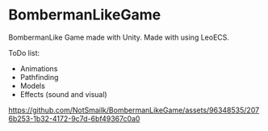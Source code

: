 # BombermanLikeGame
 BombermanLike Game made with Unity. Made with using LeoECS.

ToDo list:
- Animations
- Pathfinding
- Models
- Effects (sound and visual)



https://github.com/NotSmailk/BombermanLikeGame/assets/96348535/2076b253-1b32-4172-9c7d-6bf49367c0a0

